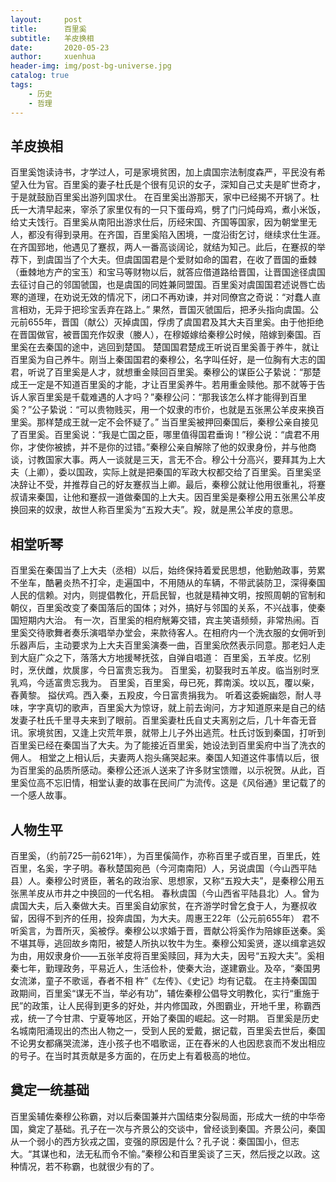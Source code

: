 ```yaml
---
layout:     post
title:      百里奚
subtitle:   羊皮换相
date:       2020-05-23
author:     xuenhua
header-img: img/post-bg-universe.jpg
catalog: true
tags:
    - 历史
    - 哲理
---
```


## 羊皮换相
百里奚饱读诗书，才学过人，可是家境贫困，加上虞国宗法制度森严，平民没有希望入仕为官。百里奚的妻子杜氏是个很有见识的女子，深知自己丈夫是旷世奇才，于是就鼓励百里奚出游列国求仕。</b>
在百里奚出游那天，家中已经揭不开锅了。杜氏一大清早起来，宰杀了家里仅有的一只下蛋母鸡，劈了门闩炖母鸡，煮小米饭，给丈夫饯行。百里奚从南阳出游求仕后，历经宋国、齐国等国家，因为朝堂里无人，都没有得到录用。在齐国，百里奚陷入困境，一度沿街乞讨，继续求仕生涯。在齐国郅地，他遇见了蹇叔，两人一番高谈阔论，就结为知己。此后，在蹇叔的举荐下，到虞国当了个大夫。但虞国国君是个爱财如命的国君，在收了晋国的垂棘（垂棘地方产的宝玉）和宝马等财物以后，就答应借道路给晋国，让晋国途径虞国去征讨自己的邻国虢国，也是虞国的同姓兼同盟国。百里奚对虞国国君述说唇亡齿寒的道理，在劝说无效的情况下，闭口不再劝谏，并对同僚宫之奇说：“对蠢人直言相劝，无异于把珍宝丢弃在路上。” 果然，晋国灭虢国后，把矛头指向虞国。公元前655年，晋国（献公）灭掉虞国，俘虏了虞国君及其大夫百里奚。由于他拒绝在晋国做官，被晋国充作奴隶（媵人），在穆姬嫁给秦穆公时候，陪嫁到秦国。百里奚在去秦国的途中，逃回到楚国。</b>
楚国国君楚成王听说百里奚善于养牛，就让百里奚为自己养牛。刚当上秦国国君的秦穆公，名字叫任好，是一位胸有大志的国君，听说了百里奚是人才，就想重金赎回百里奚。秦穆公的谋臣公子絷说：“那楚成王一定是不知道百里奚的才能，才让百里奚养牛。若用重金赎他。那不就等于告诉人家百里奚是千载难遇的人才吗？”秦穆公问：“那我该怎么样才能得到百里奚？”公子絷说：“可以贵物贱买，用一个奴隶的市价，也就是五张黑公羊皮来换百里奚。那样楚成王就一定不会怀疑了。”
当百里奚被押回秦国后，秦穆公亲自接见了百里奚。百里奚说：“我是亡国之臣，哪里值得国君垂询！”穆公说：“虞君不用你，才使你被掳，并不是你的过错。”秦穆公亲自解除了他的奴隶身份，并与他商谈，讨教国家大事。两人一谈就是三天，言无不合。穆公十分高兴，要拜其为上大夫（上卿），委以国政，实际上就是把秦国的军政大权都交给了百里奚。百里奚坚决辞让不受，并推荐自己的好友蹇叔当上卿。最后，秦穆公就让他用很重礼，将蹇叔请来秦国，让他和蹇叔一道做秦国的上大夫。因百里奚是秦穆公用五张黑公羊皮换回来的奴隶，故世人称百里奚为“五羖大夫”。羖，就是黑公羊皮的意思。</b>

## 相堂听琴
百里奚在秦国当了上大夫（丞相）以后，始终保持着爱民思想，他勤勉政事，劳累不坐车，酷暑炎热不打伞，走遍国中，不用随从的车辆，不带武装防卫，深得秦国人民的信赖。对内，则提倡教化，开启民智，也就是精神文明，按照周朝的官制和朝仪，百里奚改变了秦国落后的国体；对外，搞好与邻国的关系，不兴战事，使秦国短期内大治。
有一次，百里奚的相府觥筹交错，宾主笑语频频，非常热闹。百里奚交待歌舞者奏乐演唱举办堂会，来款待客人。在相府内一个洗衣服的女佣听到乐器声后，主动要求为上大夫百里奚演奏一曲，百里奚欣然表示同意。那老妇人走到大庭广众之下，落落大方地援琴抚弦，自弹自唱道：</b> 
百里奚，五羊皮。忆别时，烹伏雌，炊扊扅，今日富贵忘我为。</b> 
百里奚，初娶我时五羊皮。临当别时烹乳鸡，今适富贵忘我为。</b>
百里奚，百里奚，母已死，葬南溪。坟以瓦，覆以柴，舂黄黎。</b>
搤伏鸡。西入秦，五羖皮，今日富贵捐我为。 </b>
听着这委婉幽怨，耐人寻味，字字真切的歌声，百里奚大为惊讶，就上前去询问，方才知道原来是自己的结发妻子杜氏千里寻夫来到了眼前。百里奚妻杜氏自丈夫离别之后，几十年杳无音讯。家境贫困，又逢上灾荒年景，就带上儿子外出逃荒。杜氏讨饭到秦国，打听到百里奚已经在秦国当了大夫。为了能接近百里奚，她设法到百里奚府中当了洗衣的佣人。</b>
相堂之上相认后，夫妻两人抱头痛哭起来。秦国人知道这件事情以后，很为百里奚的品质所感动。秦穆公还派人送来了许多财宝馈赠，以示祝贺。从此，百里奚位高不忘旧情，相堂认妻的故事在民间广为流传。这是《风俗通》里记载了的一个感人故事。</b>

## 人物生平
百里奚，（约前725—前621年），为百里傒简作，亦称百里子或百里，百里氏，姓百里，名奚，字子明。春秋楚国宛邑（今河南南阳）人，另说虞国（今山西平陆县）人。秦穆公时贤臣，著名的政治家、思想家，又称“五羖大夫”，是秦穆公用五张黑羊皮从市井之中换回的一代名相。</b> 
春秋虞国（今山西省平陆县北）人。曾为虞国大夫，后入秦做大夫。百里奚自幼家贫，在齐游学时曾乞食于人，为蹇叔收留，因得不到齐的任用，投奔虞国，为大夫。周惠王22年（公元前655年） 君不听奚言，为晋所灭，奚被俘。秦穆公以求婚于晋，晋献公将奚作为陪嫁臣送秦。奚不堪其辱，逃回故乡南阳，被楚人所执以牧牛为生。秦穆公知奚贤，遂以缉拿逃奴为由，用奴隶身价――五张羊皮将百里奚赎回，拜为大夫，因号“五羖大夫”。奚相秦七年，勤理政务，平易近人，生活俭朴，使秦大治，遂建霸业。及卒，“秦国男女流涕，童子不歌谣，舂者不相 杵”《左传》、《史记》均有记载。 </b>
在主持秦国国政期间，百里奚“谋无不当，举必有功”，辅佐秦穆公倡导文明教化，实行“重施于民”的政策，让人民得到更多的好处，并内修国政，外图霸业，开地千里，称霸西戎，统一了今甘肃、宁夏等地区，开始了秦国的崛起。这一时期。  </b>
百里奚是历史名城南阳涌现出的杰出人物之一，受到人民的爱戴，据记载，百里奚去世后，秦国不论男女都痛哭流涕，连小孩子也不唱歌谣，正在舂米的人也因悲哀而不发出相应的号子。在当时其贡献是多方面的，在历史上有着极高的地位。</b>

## 奠定一统基础
百里奚辅佐秦穆公称霸，对以后秦国兼并六国结束分裂局面，形成大一统的中华帝国，奠定了基础。孔子在一次与齐景公的交谈中，曾经谈到秦国。齐景公问，秦国从一个弱小的西方狄戎之国，变强的原因是什么？孔子说：秦国国小，但志大。“其谋也和，法无私而令不愉。”秦穆公和百里奚谈了三天，然后授之以政。这种情况，若不称霸，也就很少有的了。
